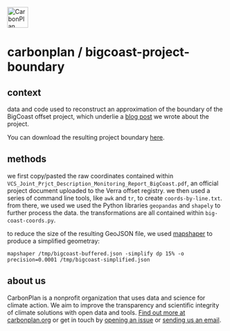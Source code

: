 <p align="left" >
<a href='https://carbonplan.org'>
<picture>
  <source media="(prefers-color-scheme: dark)" srcset="https://carbonplan-assets.s3.amazonaws.com/monogram/light-small.png">
  <img alt="CarbonPlan monogram." height="48" src="https://carbonplan-assets.s3.amazonaws.com/monogram/dark-small.png">
</picture>
</a>
</p>

# carbonplan / bigcoast-project-boundary

## context

data and code used to reconstruct an approximation of the boundary of the BigCoast offset project, which underlie a [blog post](https://carbonplan.org/blog/bigcoast-project-boundary) we wrote about the project.

You can download the resulting project boundary [here](https://carbonplan-forest-offsets.s3.us-west-1.amazonaws.com/offsets-project-boundaries/inferred_boundary.json).


## methods

we first copy/pasted the raw coordinates contained within `VCS_Joint_Prjct_Description_Monitoring_Report_BigCoast.pdf`, an official project document uploaded to the Verra offset registry. we then used a series of command line tools, like `awk` and `tr`, to create `coords-by-line.txt`. from there, we used we used the Python libraries `geopandas` and `shapely` to further process the data. the transformations are all contained within `big-coast-coords.py`. 

to reduce the size of the resulting GeoJSON file, we used [mapshaper](https://github.com/mbloch/mapshaper) to produce a simplified geometray: 

```
mapshaper /tmp/bigcoast-buffered.json -simplify dp 15% -o precision=0.0001 /tmp/bigcoast-simplified.json
```


## about us

CarbonPlan is a nonprofit organization that uses data and science for climate action. We aim to improve the transparency and scientific integrity of climate solutions with open data and tools. [Find out more at carbonplan.org](https://carbonplan.org/) or get in touch by [opening an issue](https://github.com/carbonplan/extreme-heat/issues/new) or [sending us an email](mailto:hello@carbonplan.org).
